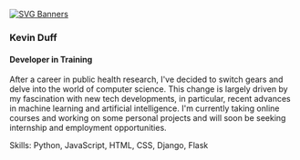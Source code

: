 [![SVG Banners](https://svg-banners.vercel.app/api?type=glitch&text1=KevinDuff_💻&width=800&height=150)](https://github.com/Akshay090/svg-banners)
### Kevin Duff
#### Developer in Training


After a career in public health research, I've decided to switch gears and delve into the world of computer science. This change is largely driven by my fascination with new tech developments, in particular, recent advances in machine learning and artificial intelligence. I'm currently taking online courses and working on some personal projects and will soon be seeking internship and employment opportunities.

Skills: Python, JavaScript, HTML, CSS, Django, Flask

